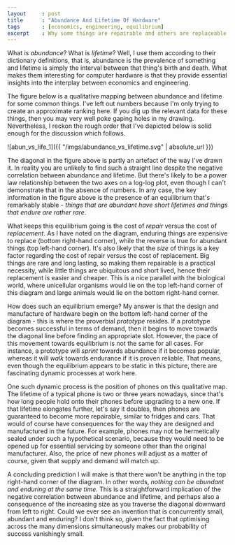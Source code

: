 ```yaml
---
layout     : post
title      : "Abundance And Lifetime Of Hardware"
tags       : [economics, engineering, equilibrium]
excerpt    : Why some things are repairable and others are replaceable.
---
```



What is *abundance*? What is *lifetime*? Well, I use them according to their
dictionary definitions, that is, abundance is the prevalence of something and
lifetime is simply the interval between that thing's birth and death. What
makes them interesting for computer hardware is that they provide essential
insights into the interplay between economics and engineering.

The figure below is a qualitative mapping between abundance and lifetime for
some common things. I've left out numbers because I'm only trying to create an
approximate ranking here. If you dig up the relevant data for these things,
then you may very well poke gaping holes in my drawing. Nevertheless, I reckon
the rough order that I've depicted below is solid enough for the discussion
which follows.

![abun_vs_life_1]({{ "/imgs/abundance_vs_lifetime.svg" | absolute_url }})

The diagonal in the figure above is partly an artefact of the way I've drawn
it. In reality you are unlikely to find such a straight line despite the
negative correlation between abundance and lifetime. But there's likely to be a
power law relationship between the two axes on a log-log plot, even though I
can't demonstrate that in the absence of numbers. In any case, the key
information in the figure above is the presence of an equilibrium that's
remarkably stable - *things that are abundant have short lifetimes and things
that endure are rather rare*.

What keeps this equilibrium going is the cost of *repair* versus the cost of
*replacement*. As I have noted on the diagram, enduring things are expensive to
replace (bottom right-hand corner), while the reverse is true for abundant
things (top left-hand corner). It's also likely that the *size* of things is a
key factor regarding the cost of repair versus the cost of replacement. Big
things are rare and long lasting, so making them repairable is a practical
necessity, while little things are ubiquitous and short lived, hence their
replacement is easier and cheaper. This is a nice parallel with the biological
world, where unicellular organisms would lie on the top left-hand corner of
this diagram and large animals would lie on the bottom right-hand corner.

How does such an equilibrium emerge? My answer is that the design and
manufacture of hardware begin on the bottom left-hand corner of the diagram -
this is where the proverbial *prototype* resides. If a prototype becomes
successful in terms of demand, then it begins to move towards the diagonal line
before finding an appropriate slot. However, the pace of this movement towards
equilibrium is not the same for all cases. For instance, a prototype will
*sprint* towards abundance if it becomes popular, whereas it will *walk*
towards endurance if it is proven reliable. That means, even though the
equilibrium appears to be static in this picture, there are fascinating dynamic
processes at work here.

One such dynamic process is the position of phones on this qualitative map. The
lifetime of a typical phone is two or three years nowadays, since that's how
long people hold onto their phones before upgrading to a new one. If that
lifetime elongates further, let's say it doubles, then phones are guaranteed to
become more repairable, similar to fridges and cars. That would of course have
consequences for the way they are designed and manufactured in the future. For
example, phones may not be hermetically sealed under such a hypothetical
scenario, because they would need to be opened up for essential servicing by
someone other than the original manufacturer. Also, the price of new phones
will adjust as a matter of course, given that supply and demand will match up.

A concluding prediction I will make is that there won't be anything in the top
right-hand corner of the diagram. In other words, *nothing can be abundant and
enduring at the same time*. This is a straightforward implication of the
negative correlation between abundance and lifetime, and perhaps also a
consequence of the increasing size as you traverse the diagonal downward from
left to right. Could we ever see an invention that is concurrently small,
abundant and enduring? I don't think so, given the fact that optimising across
the many dimensions simultaneously makes our probability of success vanishingly
small.
